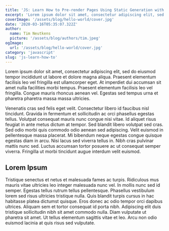 ```yaml
---
title: 'JS: Learn How to Pre-render Pages Using Static Generation with Next.js'
excerpt: 'Lorem ipsum dolor sit amet, consectetur adipiscing elit, sed do eiusmod tempor incididunt ut labore et dolore magna aliqua. Praesent elementum facilisis leo vel fringilla est ullamcorper eget. At imperdiet dui accumsan sit amet nulla facilities morbi tempus.'
coverImage: '/assets/blog/hello-world/cover.jpg'
date: '2020-03-16T05:35:07.322Z'
author:
  name: Tim Neutkens
  picture: '/assets/blog/authors/tim.jpeg'
ogImage:
  url: '/assets/blog/hello-world/cover.jpg'
category: 'javascript'
slug: 'js-learn-how-to'
---
```


Lorem ipsum dolor sit amet, consectetur adipiscing elit, sed do
eiusmod tempor incididunt ut labore et dolore magna aliqua. Praesent
elementum facilisis leo vel fringilla est ullamcorper eget. At
imperdiet dui accumsan sit amet nulla facilities morbi tempus.
Praesent elementum facilisis leo vel fringilla. Congue mauris rhoncus
aenean vel. Egestas sed tempus urna et pharetra pharetra massa massa
ultricies.

Venenatis cras sed felis eget velit. Consectetur libero id faucibus
nisl tincidunt. Gravida in fermentum et sollicitudin ac orci
phasellus egestas tellus. Volutpat consequat mauris nunc congue nisi
vitae. Id aliquet risus feugiat in ante metus dictum at tempor. Sed
blandit libero volutpat sed cras. Sed odio morbi quis commodo odio
aenean sed adipiscing. Velit euismod in pellentesque massa placerat.
Mi bibendum neque egestas congue quisque egestas diam in arcu. Nisi
lacus sed viverra tellus in. Nibh cras pulvinar mattis nunc sed.
Luctus accumsan tortor posuere ac ut consequat semper viverra.
Fringilla ut morbi tincidunt augue interdum velit euismod.

## Lorem Ipsum

Tristique senectus et netus et malesuada fames ac turpis. Ridiculous
mus mauris vitae ultricies leo integer malesuada nunc vel. In mollis
nunc sed id semper. Egestas tellus rutrum tellus pellentesque.
Phasellus vestibulum lorem sed risus ultricies tristique nulla. Quis
blandit turpis cursus in hac habitasse platea dictumst quisque. Eros
donec ac odio tempor orci dapibus ultrices. Aliquam sem et tortor
consequat id porta nibh. Adipiscing elit duis tristique sollicitudin
nibh sit amet commodo nulla. Diam vulputate ut pharetra sit amet. Ut
tellus elementum sagittis vitae et leo. Arcu non odio euismod lacinia
at quis risus sed vulputate.
